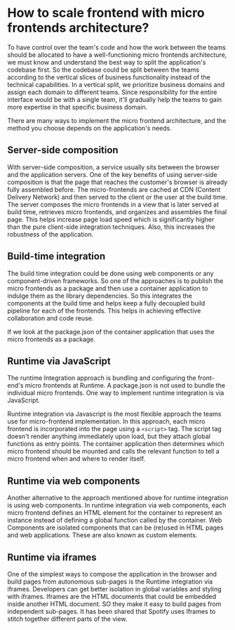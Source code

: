 # How to scale frontend with micro frontends architecture?
To have control over the team's code and how the work between the teams should be allocated to have a well-functioning micro frontends architecture, we must know and understand the best way to split the application's codebase first. So the codebase could be split between the teams according to the vertical slices of business functionality instead of the technical capabilities. In a vertical split, we prioritize business domains and assign each domain to different teams. Since responsibility for the entire interface would be with a single team, it'll gradually help the teams to gain more expertise in that specific business domain.

There are many ways to implement the micro frontend architecture, and the method you choose depends on the application's needs.
## Server-side composition
With server-side composition, a service usually sits between the browser and the application servers. One of the key benefits of using server-side composition is that the page that reaches the customer's browser is already fully assembled before. The micro-frontends are cached at CDN (Content Delivery Network) and then served to the client or the user at the build time. The server composes the micro frontends in a view that is later served at build time, retrieves micro frontends, and organizes and assembles the final page. This helps increase page load speed which is significantly higher than the pure client-side integration techniques. Also, this increases the robustness of the application.
## Build-time integration
The build time integration could be done using web components or any component-driven frameworks. So one of the approaches is to publish the micro frontends as a package and then use a container application to indulge them as the library dependencies. So this integrates the components at the build time and helps keep a fully decoupled build pipeline for each of the frontends. This helps in achieving effective collaboration and code reuse.

If we look at the package.json of the container application that uses the micro frontends as a package.
## Runtime via JavaScript
The runtime Integration approach is bundling and configuring the front-end's micro frontends at Runtime. A package.json is not used to bundle the individual micro frontends. One way to implement runtime integration is via JavaScript.

Runtime integration via Javascript is the most flexible approach the teams use for micro-frontend implementation. In this approach, each micro frontend is incorporated into the page using a `<script>` tag. The script tag doesn't render anything immediately upon load, but they attach global functions as entry points. The container application then determines which micro frontend should be mounted and calls the relevant function to tell a micro frontend when and where to render itself.
 
## Runtime via web components
Another alternative to the approach mentioned above for runtime integration is using web components. In runtime integration via web components, each micro frontend defines an HTML element for the container to represent an instance instead of defining a global function called by the container. Web Components are isolated components that can be (re)used in HTML pages and web applications. These are also known as custom elements.

## Runtime via iframes
One of the simplest ways to compose the application in the browser and build pages from autonomous sub-pages is the Runtime integration via iframes. Developers can get better isolation in global variables and styling with iframes. Iframes are the HTML documents that could be embedded inside another HTML document. SO they make it easy to build pages from independent sub-pages. It has been shared that Spotify uses Iframes to stitch together different parts of the view.

